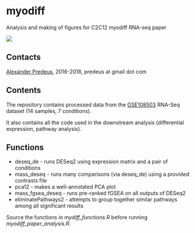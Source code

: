 # myodiff

Analysis and making of figures for C2C12 myodiff RNA-seq paper

<img align="center" src="https://i.imgur.com/RqxvSJf.png">

## Contacts

[Alexander Predeus](https://www.researchgate.net/profile/Alexander_Predeus), 2016-2018, predeus at gmail dot com 

## Contents 

The repository contains processed data from the [GSE108503](https://www.ncbi.nlm.nih.gov/geo/query/acc.cgi?acc=GSE108503) RNA-Seq dataset (14 samples, 7 conditions).

It also contains all the code used in the downstream analysis (differential expression, pathway analysis). 

## Functions

* deseq_de - runs DESeq2 using expression matrix and a pair of conditions
* mass_deseq - runs many comparisons (via deseq_de) using a provided contrasts file
* pca12 - makes a well-annotated PCA plot 
* mass_fgsea_deseq - runs pre-ranked fGSEA on all outputs of DESeq2
* eliminatePathways2 - attempts to group together similar pathways among all significant results

Source the functions in *mydiff_functions.R* before running *myodiff_paper_analysis.R*.

